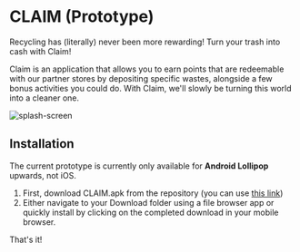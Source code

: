 
# CLAIM (Prototype)

Recycling has (literally) never been more rewarding! Turn your trash into cash with Claim!

Claim is an application that allows you to earn points that are redeemable with our partner stores by depositing specific wastes, alongside a few bonus activities you could do. With Claim, we'll slowly be turning this world into a cleaner one.


![splash-screen](https://user-images.githubusercontent.com/40953770/112613610-41151180-8e5b-11eb-8d9b-7d4c1166c9a3.jpg)
## Installation
The current prototype is currently only available for **Android Lollipop** upwards, not iOS. 

 1. First, download CLAIM.apk from the repository (you can use [this link](https://github.com/Sumbs/DSC-CLAIM/blob/main/CLAIM.apk))
 2. Either navigate to your Download folder using a file browser app or quickly install by clicking on the completed download in your mobile browser.

That's it! 
